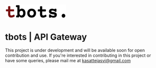 <img src="logo/logo.png" width="200">

# tbots | API Gateway
This project is under development and will be available soon for open contribution and use.
If you're interested in contributing in this project or have some queries, please mail me at kasattejasvi@gmail.com

